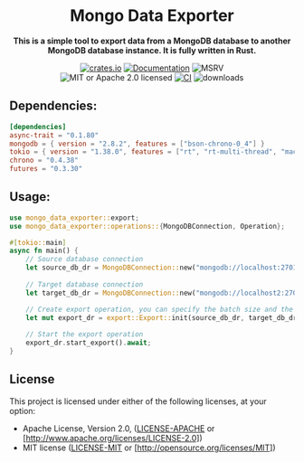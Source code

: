 <div align="center">
  <h1>Mongo Data Exporter</h1>
  <p>
    <strong>This is a simple tool to export data from a MongoDB database to another MongoDB database instance. It is fully written in Rust.</strong>
  </p>
  <p>

<!-- prettier-ignore-start -->

[![crates.io](https://img.shields.io/crates/v/mongo_data_exporter?label=latest)](https://crates.io/crates/mongo_data_exporter)
[![Documentation](https://docs.rs/mongo_data_exporter/badge.svg?version=0.1.0)](https://docs.rs/mongo_data_exporter/0.1.0)
![MSRV](https://img.shields.io/badge/rustc-1.72+-ab6000.svg)
<br />
![MIT or Apache 2.0 licensed](https://img.shields.io/crates/l/mongo_data_exporter.svg)
[![CI](https://github.com/mahendrakevin/mongo_data_exporter/actions/workflows/build-binary.yml/badge.svg)](https://github.com/mahendrakevin/mongo_data_exporter/actions/workflows/build-binary.yml)
![downloads](https://img.shields.io/crates/d/mongo_data_exporter.svg)

<!-- prettier-ignore-end -->

  </p>
</div>

## Dependencies:

```toml
[dependencies]
async-trait = "0.1.80"
mongodb = { version = "2.8.2", features = ["bson-chrono-0_4"] }
tokio = { version = "1.38.0", features = ["rt", "rt-multi-thread", "macros"] }
chrono = "0.4.38"
futures = "0.3.30"
```

## Usage:

```rust
use mongo_data_exporter::export;
use mongo_data_exporter::operations::{MongoDBConnection, Operation};

#[tokio::main]
async fn main() {
    // Source database connection
    let source_db_dr = MongoDBConnection::new("mongodb://localhost:27017/test", "test", "test-collection").await;
    
    // Target database connection
    let target_db_dr = MongoDBConnection::new("mongodb://localhost2:27017/test", "test", "test-collection").await;

    // Create export operation, you can specify the batch size and the limit data to export
    let mut export_dr = export::Export::init(source_db_dr, target_db_dr, 10000, None).await;
    
    // Start the export operation
    export_dr.start_export().await;
}
```

## License

This project is licensed under either of the following licenses, at your option:

- Apache License, Version 2.0, ([LICENSE-APACHE](LICENSE-APACHE) or [http://www.apache.org/licenses/LICENSE-2.0])
- MIT license ([LICENSE-MIT](LICENSE-MIT) or [http://opensource.org/licenses/MIT])
